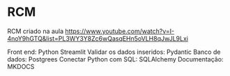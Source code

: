 # RCM

RCM criado na aula https://www.youtube.com/watch?v=I-4noY9hGTQ&list=PL3WY3Y8Zc6wQasqEHn5oVLH8qJwJL9Lxi

Front end: Python Streamlit
Validar os dados inseridos: Pydantic
Banco de dados: Postgrees
Conectar Python com SQL: SQLAlchemy
Documentação: MKDOCS